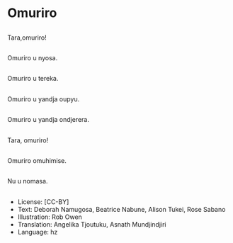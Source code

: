 # Omuriro

##
Tara,omuriro!

##
Omuriro u nyosa.

##
Omuriro u tereka.

##
Omuriro u yandja oupyu.

##
Omuriro u yandja ondjerera.

##
Tara, omuriro!

##
Omuriro omuhimise.

##
Nu u nomasa.

##
* License: [CC-BY]
* Text: Deborah Namugosa, Beatrice Nabune, Alison Tukei, Rose Sabano
* Illustration: Rob Owen
* Translation: Angelika Tjoutuku, Asnath Mundjindjiri
* Language: hz
